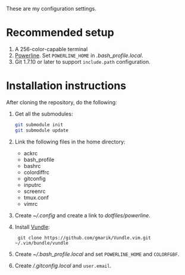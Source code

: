 These are my configuration settings.

# Recommended setup

1. A 256-color-capable terminal
2. [Powerline][powerline]. Set `POWERLINE_HOME` in *.bash_profile.local*.
3. Git 1.7.10 or later to support `include.path` configuration.

# Installation instructions

After cloning the repository, do the following:

1. Get all the submodules:

    ```bash
    git submodule init
    git submodule update
    ```

2. Link the following files in the home directory:
    * ackrc
    * bash_profile
    * bashrc
    * colordiffrc
    * gitconfig
    * inputrc
    * screenrc
    * tmux.conf
    * vimrc

3. Create *~/.config* and create a link to *dotfiles/powerline*.

4. Install [Vundle][vundle]:

        git clone https://github.com/gmarik/Vundle.vim.git ~/.vim/bundle/vundle

5. Create *~/.bash_profile.local* and set `POWERLINE_HOME` and `COLORFGBF`.

6. Create */.gitconfig.local* and `user.email`.

[powerline]: https://github.com/Lokaltog/powerline
[vundle]: https://github.com/gmarik/Vundle.vim
